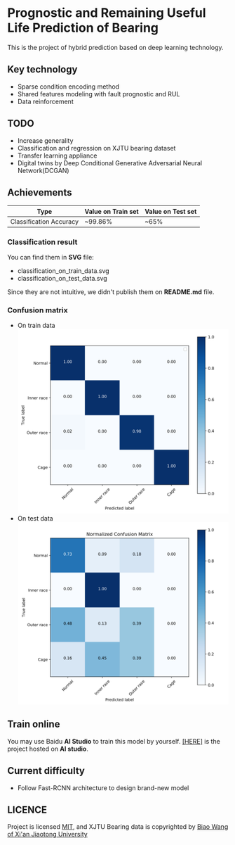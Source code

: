 # Prognostic and Remaining Useful Life Prediction of Bearing

This is the project of hybrid prediction based on deep learning technology.

## Key technology

+ Sparse condition encoding method
+ Shared features modeling with fault prognostic and RUL
+ Data reinforcement

## TODO

+ Increase generality
+ Classification and regression on XJTU bearing dataset
+ Transfer learning appliance
+ Digital twins by Deep Conditional Generative Adversarial Neural Network(DCGAN) 

## Achievements
| Type | Value on Train set | Value on Test set | 
|----|----|----|
| Classification Accuracy | ~99.86% | ~65% |

### Classification result

You can find them in **SVG** file:

+ classification_on_train_data.svg
+ classification_on_test_data.svg

Since they are not intuitive, we didn't publish them on **README.md** file.

### Confusion matrix

+ On train data <br/> ![Confusion matrix on train data](./train_classification_confusion_matrix.svg)
+ On test data  <br/> ![Confusion matrix on test data](./classification_confusion_matrix.svg)

## Train online

You may use Baidu **AI Studio** to train this model by yourself. [\[HERE\]](https://aistudio.baidu.com/aistudio/projectDetail/101595) is the project hosted on **AI studio**.


## Current difficulty

+ Follow Fast-RCNN architecture to design brand-new model

## LICENCE

Project is licensed [MIT](./LICENSE), and XJTU Bearing data is copyrighted by [Biao Wang of Xi'an Jiaotong University](http://biaowang.tech/xjtu-sy-bearing-datasets/)